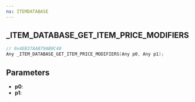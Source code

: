 ```yaml
---
ns: ITEMDATABASE
---
```

## _ITEM_DATABASE_GET_ITEM_PRICE_MODIFIERS

```c
// 0x4EB37AAB79AB0C48
Any _ITEM_DATABASE_GET_ITEM_PRICE_MODIFIERS(Any p0, Any p1);
```

## Parameters
* **p0**:
* **p1**:
